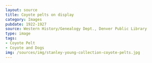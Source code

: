 ```yaml
---
layout: source
title: Coyote pelts on display
category: Images
pubdate: 1922-1927
source: Western History/Genealogy Dept., Denver Public Library
type: image
tags: 
- Coyote Pelt
- Coyote and Dogs
img: /sources/img/stanley-young-collection-coyote-pelts.jpg
---
```

